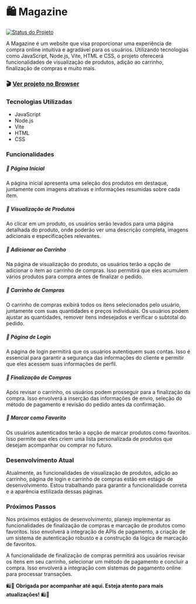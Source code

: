 ﻿
# 🛍️ Magazine
[![Status do Projeto](https://img.shields.io/badge/Status-Em_Desenvolvimento-brightgreen?color=purple)](#)

A Magazine é um website que visa proporcionar uma experiência de compra online intuitiva e agradável para os usuários. Utilizando tecnologias como JavaScript, Node.js, Vite, HTML e CSS, o projeto oferecerá funcionalidades de visualização de produtos, adição ao carrinho, finalização de compras e muito mais.

### 🎬 [Ver projeto no Browser](https://delisg.github.io/magazine/)

### Tecnologias Utilizadas
- JavaScript
- Node.js
- Vite
- HTML
- CSS

### Funcionalidades

##### 🔹 Página Inicial
A página inicial apresenta uma seleção dos produtos em destaque, juntamente com imagens atrativas e informações resumidas sobre cada item.

##### 🔹 Visualização de Produtos
Ao clicar em um produto, os usuários serão levados para uma página detalhada do produto, onde poderão ver uma descrição completa, imagens adicionais e especificações relevantes.

##### 🔹 Adicionar ao Carrinho
Na página de visualização do produto, os usuários terão a opção de adicionar o item ao carrinho de compras. Isso permitirá que eles acumulem vários produtos para compra antes de finalizar o pedido.

##### 🔹 Carrinho de Compras
O carrinho de compras exibirá todos os itens selecionados pelo usuário, juntamente com suas quantidades e preços individuais. Os usuários podem ajustar as quantidades, remover itens indesejados e verificar o subtotal do pedido.

##### 🔹 Página de Login
A página de login permitirá que os usuários autentiquem suas contas. Isso é essencial para garantir a segurança das informações do cliente e permitir que eles acessem suas informações de perfil.

##### 🔹 Finalização de Compras
Após revisar o carrinho, os usuários podem prosseguir para a finalização da compra. Isso envolverá a inserção das informações de envio, seleção do método de pagamento e revisão do pedido antes da confirmação.

##### 🔹 Marcar como Favorito
Os usuários autenticados terão a opção de marcar produtos como favoritos. Isso permite que eles criem uma lista personalizada de produtos que desejam acompanhar ou comprar no futuro.

### Desenvolvimento Atual
Atualmente, as funcionalidades de visualização de produtos, adição ao carrinho, página de login e carrinho de compras estão em estágio de desenvolvimento. Estou trabalhando para garantir a funcionalidade correta e a aparência estilizada dessas páginas.

### Próximos Passos
Nos próximos estágios de desenvolvimento, planejo implementar as funcionalidades de finalização de compras e marcação de produtos como favoritos. Isso envolverá a integração de APIs de pagamento, a criação de um sistema de autenticação robusto e a construção da lógica de marcação de favoritos.

A funcionalidade de finalização de compras permitirá aos usuários revisar os itens em seu carrinho, selecionar um método de pagamento e concluir a compra. Isso envolverá a integração com sistemas de pagamento online para processar transações.

🛍️🌟 **Obrigada por acompanhar até aqui. Esteja atento para mais atualizações!** 🛍️🌟
